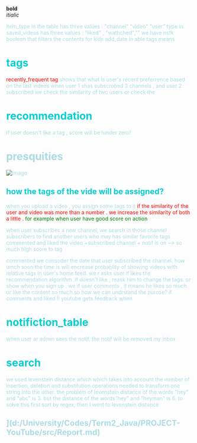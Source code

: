
**bold**   
*itialic* 

<span style="color:#AADCE2">
item_type in the table has three values : "channel" "video" "user"
type in saved_videos has three values : "liked" , "wathched",""
we have nsfk boolean that filters the contents for kids
add_date in able tags means  
<!-- <span style="color:#FFFFFF"> -->

# <span style="color: #00CED1"> tags
<span style="color:red">recently_frequent tag</span> shows that what is user's recent preferrence based on the last videos 
when user 1 shas subscrobed 3 channels , and user 2 subscribed 
we check the similarity of two users or check the 
# <span style="color: #00CED1"> recommendation

if user doesn't like a tag , score will be !under zero!
# presquities
![image](https://github.com/mahan-thm/PROJECT-YouTube/srs/main/resources/Report_Images/javaFX_Guide.png)
## <span style="color: #00CED1">how the tags of the vide will be assigned?
when you upload a video , you assign some tags to it
<span style="color:red"> if the similarity of the user and video was more than a number . we increase the similarity of both a little . </span> <span style="color:green"> for example when user have good score on action</span>

when user subscribes a new channel, we search  in those channel subscribers to find another users who may has similar favorite tags 
commented and liked the video +subscribed channel + notif is on --> so much high score to tag

commented 
we consoder the date that user subscribed the channel. how umch soon the time is will encrease probablity of showing videos with relative tags in user's home feed.
we r
asks user if likes the recommendation algorithm .if doesn't like , reask him to change the tags. or show
when you sign up . we 
if user comments , it means he likes so much or like the content so much.so how we can undrstand the purose? if comments and liked 
!! youtube gets feedback 
when  
# <span style="color: #00CED1">notifiction_table
when user ar admin sees the notif, the notif will be removed
my inbox 
# <span style="color: #00CED1">search
we used levenstein distance which which takes into account the number of insertion, deletion and substitution operations needed to transform one string into the other. 
the problem of levenstein distance of the words "hey" and "abc" is 3. but the distance of the words"hey" and "heyman" is 6. to solve this  first sort by  regex, then I went to levenstein distance
## ](d:/University/Codes/Term2_Java/PROJECT-YouTube/src/Report.md)